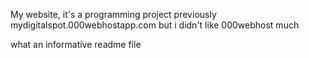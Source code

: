 My website, it's a programming project previously mydigitalspot.000webhostapp.com but i didn't like 000webhost much

what an informative readme file 